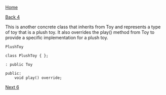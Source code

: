 [Home](page01.md)

[Back 4](page04.md)

This is another concrete class that inherits from Toy and represents a type of toy that is a plush toy. It also overrides the play() method from Toy to provide a specific implementation for a plush toy.

```
PlushToy
```

```
class PlushToy { };
```

```
: public Toy
```


```
public:
    void play() override;
```

[Next 6](page06.md)
